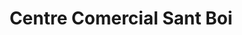 ---
title: "Centre Comercial Sant Boi"
url: /sant-boi-de-llobregat/centre-comercial-sant-boi/
shop: centro comercial
---
